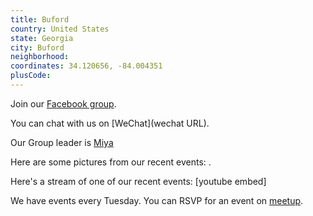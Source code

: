 ```yaml
---
title: Buford
country: United States
state: Georgia
city: Buford
neighborhood: 
coordinates: 34.120656, -84.004351
plusCode:
---
```

Join our [Facebook group](https://www.facebook.com/groups/freecodecamp.buford).

You can chat with us on [WeChat](wechat URL).

Our Group leader is [Miya](freecodecamp.org/miya)

Here are some pictures from our recent events:
![]().

Here's a stream of one of our recent events:
[youtube embed]

We have events every Tuesday. You can RSVP for an event on [meetup](meetupurl).
